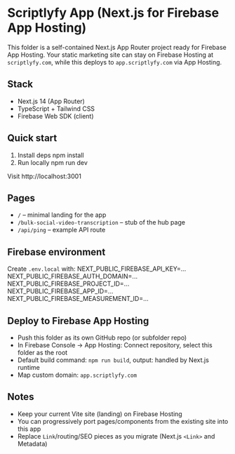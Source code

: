 # Scriptlyfy App (Next.js for Firebase App Hosting)

This folder is a self-contained Next.js App Router project ready for Firebase App Hosting. Your static marketing site can stay on Firebase Hosting at `scriptlyfy.com`, while this deploys to `app.scriptlyfy.com` via App Hosting.

## Stack
- Next.js 14 (App Router)
- TypeScript + Tailwind CSS
- Firebase Web SDK (client)

## Quick start
1. Install deps
   npm install
2. Run locally
   npm run dev

Visit http://localhost:3001

## Pages
- `/` – minimal landing for the app
- `/bulk-social-video-transcription` – stub of the hub page
- `/api/ping` – example API route

## Firebase environment
Create `.env.local` with:
NEXT_PUBLIC_FIREBASE_API_KEY=...
NEXT_PUBLIC_FIREBASE_AUTH_DOMAIN=...
NEXT_PUBLIC_FIREBASE_PROJECT_ID=...
NEXT_PUBLIC_FIREBASE_APP_ID=...
NEXT_PUBLIC_FIREBASE_MEASUREMENT_ID=...

## Deploy to Firebase App Hosting
- Push this folder as its own GitHub repo (or subfolder repo)
- In Firebase Console → App Hosting: Connect repository, select this folder as the root
- Default build command: `npm run build`, output: handled by Next.js runtime
- Map custom domain: `app.scriptlyfy.com`

## Notes
- Keep your current Vite site (landing) on Firebase Hosting
- You can progressively port pages/components from the existing site into this app
- Replace `Link`/routing/SEO pieces as you migrate (Next.js `<Link>` and Metadata)
